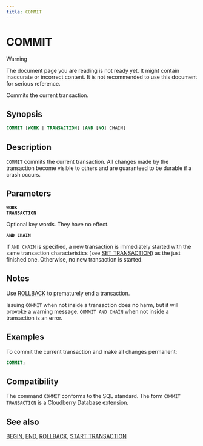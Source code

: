 ```yaml
---
title: COMMIT
---
```


# COMMIT

> [!WARNING]
> The document page you are reading is not ready yet. It might contain inaccurate or incorrect content. It is not recommended to use this document for serious reference.

Commits the current transaction.

## Synopsis

```sql
COMMIT [WORK | TRANSACTION] [AND [NO] CHAIN]
```

## Description

`COMMIT` commits the current transaction. All changes made by the transaction become visible to others and are guaranteed to be durable if a crash occurs.

## Parameters

**`WORK`**<br />
**`TRANSACTION`**

Optional key words. They have no effect.

**`AND CHAIN`**

If `AND CHAIN` is specified, a new transaction is immediately started with the same transaction characteristics (see [SET TRANSACTION](/docs/sql-stmts/sql-stmt-set-transaction.md)) as the just finished one. Otherwise, no new transaction is started.

## Notes

Use [ROLLBACK](/docs/sql-stmts/sql-stmt-rollback.md) to prematurely end a transaction.

Issuing `COMMIT` when not inside a transaction does no harm, but it will provoke a warning message. `COMMIT AND CHAIN` when not inside a transaction is an error.

## Examples

To commit the current transaction and make all changes permanent:

```sql
COMMIT;
```

## Compatibility

The command `COMMIT` conforms to the SQL standard. The form `COMMIT TRANSACTION` is a Cloudberry Database extension.

## See also

[BEGIN](/docs/sql-stmts/sql-stmt-begin.md), [END](/docs/sql-stmts/sql-stmt-end.md), [ROLLBACK](/docs/sql-stmts/sql-stmt-rollback.md), [START TRANSACTION](/docs/sql-stmts/sql-stmt-start-transaction.md)
